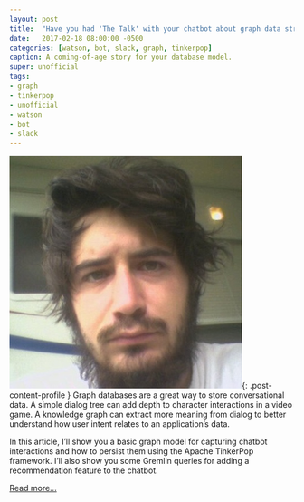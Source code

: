 ```yaml
---
layout: post
title:  "Have you had 'The Talk' with your chatbot about graph data structures?"
date:   2017-02-18 08:00:00 -0500
categories: [watson, bot, slack, graph, tinkerpop]
caption: A coming-of-age story for your database model.
super: unofficial
tags:
- graph
- tinkerpop
- unofficial
- watson
- bot
- slack
---
```


![Super Unofficial](/img/profile0.jpg){: .post-content-profile } Graph databases are a great way to store conversational data. A simple dialog tree can add depth to character interactions in a video game. A knowledge graph can extract more meaning from dialog to better understand how user intent relates to an application’s data.

In this article, I’ll show you a basic graph model for capturing chatbot interactions and how to persist them using the Apache TinkerPop framework. I’ll also show you some Gremlin queries for adding a recommendation feature to the chatbot.

[Read more...](https://medium.freecodecamp.org/have-you-had-the-talk-with-your-chatbot-about-graph-data-structures-3aaf5c3ae52c)
